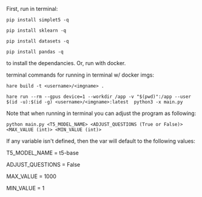 First, run in terminal:

`pip install simplet5 -q`

`pip install sklearn -q`

`pip install datasets -q`

`pip install pandas -q`

to install the dependancies. Or, run with docker.

terminal commands for running in terminal w/ docker imgs:

`hare build -t <username>/<imgname> .`

`hare run --rm --gpus device=1 --workdir /app -v "$(pwd)":/app --user $(id -u):$(id -g) <username>/<imgname>:latest  python3 -x main.py`

Note that when running in terminal you can adjust the program as following:

`python main.py <T5_MODEL_NAME> <ADJUST_QUESTIONS (True or False)> <MAX_VALUE (int)> <MIN_VALUE (int)>`

If any variable isn't defined, then the var will default to the following values:

T5_MODEL_NAME = t5-base

ADJUST_QUESTIONS = False

MAX_VALUE = 1000

MIN_VALUE = 1
